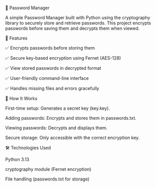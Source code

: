 🔐 Password Manager

A simple Password Manager built with Python using the cryptography library to securely store and retrieve passwords. This project encrypts passwords before saving them and decrypts them when viewed.

🚀 Features

✅ Encrypts passwords before storing them

✅ Secure key-based encryption using Fernet (AES-128)

✅ View stored passwords in decrypted format

✅ User-friendly command-line interface

✅ Handles missing files and errors gracefully

📌 How It Works

First-time setup: Generates a secret key (key.key).

Adding passwords: Encrypts and stores them in passwords.txt.

Viewing passwords: Decrypts and displays them.

Secure storage: Only accessible with the correct encryption key.

🛠 Technologies Used

Python 3.13

cryptography module (Fernet encryption)

File handling (passwords.txt for storage)
